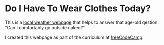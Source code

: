 # Do I Have To Wear Clothes Today?
This is a [local weather webpage](http://output.jsbin.com/homiza) that helps to answer that age-old qestion: "Can I comfortably go outside naked?"

I created this webpage as part of the curriculum at [freeCodeCamp](https://www.freecodecamp.com/mbthebulldog).
